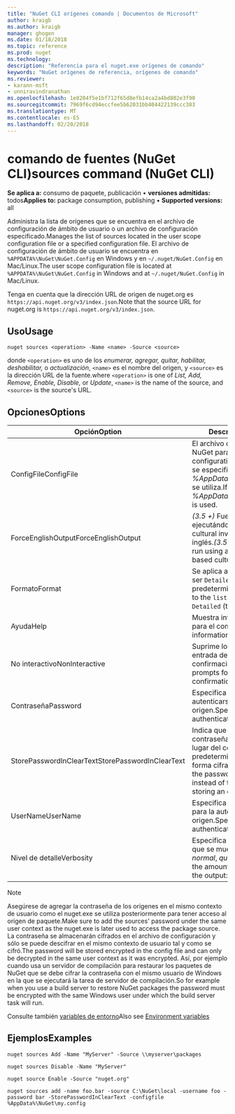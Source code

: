 ```yaml
---
title: "NuGet CLI orígenes comando | Documentos de Microsoft"
author: kraigb
ms.author: kraigb
manager: ghogen
ms.date: 01/18/2018
ms.topic: reference
ms.prod: nuget
ms.technology: 
description: "Referencia para el nuget.exe orígenes de comando"
keywords: "NuGet orígenes de referencia, orígenes de comando"
ms.reviewer:
- karann-msft
- unniravindranathan
ms.openlocfilehash: 1e8204f5e1bf712f65d8efb14ca2a4bd802e3f90
ms.sourcegitcommit: 7969f6cd94eccfee5b62031bb404422139ccc383
ms.translationtype: MT
ms.contentlocale: es-ES
ms.lasthandoff: 02/20/2018
---
```

# <a name="sources-command-nuget-cli"></a><span data-ttu-id="f1505-104">comando de fuentes (NuGet CLI)</span><span class="sxs-lookup"><span data-stu-id="f1505-104">sources command (NuGet CLI)</span></span>

<span data-ttu-id="f1505-105">**Se aplica a:** consumo de paquete, publicación &bullet; **versiones admitidas:** todos</span><span class="sxs-lookup"><span data-stu-id="f1505-105">**Applies to:** package consumption, publishing &bullet; **Supported versions:** all</span></span>

<span data-ttu-id="f1505-106">Administra la lista de orígenes que se encuentra en el archivo de configuración de ámbito de usuario o un archivo de configuración especificado.</span><span class="sxs-lookup"><span data-stu-id="f1505-106">Manages the list of sources located in the user scope configuration file or a specified configuration file.</span></span> <span data-ttu-id="f1505-107">El archivo de configuración de ámbito de usuario se encuentra en `%APPDATA%\NuGet\NuGet.Config` en Windows y en `~/.nuget/NuGet.Config` en Mac/Linux.</span><span class="sxs-lookup"><span data-stu-id="f1505-107">The user scope configuration file is located at `%APPDATA%\NuGet\NuGet.Config` in Windows and at `~/.nuget/NuGet.Config` in Mac/Linux.</span></span>


<span data-ttu-id="f1505-108">Tenga en cuenta que la dirección URL de origen de nuget.org es `https://api.nuget.org/v3/index.json`.</span><span class="sxs-lookup"><span data-stu-id="f1505-108">Note that the source URL for nuget.org is `https://api.nuget.org/v3/index.json`.</span></span>

## <a name="usage"></a><span data-ttu-id="f1505-109">Uso</span><span class="sxs-lookup"><span data-stu-id="f1505-109">Usage</span></span>

```cli
nuget sources <operation> -Name <name> -Source <source>
```

<span data-ttu-id="f1505-110">donde `<operation>` es uno de los *enumerar, agregar, quitar, habilitar, deshabilitar,* o *actualización*, `<name>` es el nombre del origen, y `<source>` es la dirección URL de la fuente.</span><span class="sxs-lookup"><span data-stu-id="f1505-110">where `<operation>` is one of *List, Add, Remove, Enable, Disable,* or *Update*, `<name>` is the name of the source, and `<source>` is the source's URL.</span></span>

## <a name="options"></a><span data-ttu-id="f1505-111">Opciones</span><span class="sxs-lookup"><span data-stu-id="f1505-111">Options</span></span>

| <span data-ttu-id="f1505-112">Opción</span><span class="sxs-lookup"><span data-stu-id="f1505-112">Option</span></span> | <span data-ttu-id="f1505-113">Descripción</span><span class="sxs-lookup"><span data-stu-id="f1505-113">Description</span></span> |
| --- | --- |
| <span data-ttu-id="f1505-114">ConfigFile</span><span class="sxs-lookup"><span data-stu-id="f1505-114">ConfigFile</span></span> | <span data-ttu-id="f1505-115">El archivo de configuración de NuGet para aplicar.</span><span class="sxs-lookup"><span data-stu-id="f1505-115">The NuGet configuration file to apply.</span></span> <span data-ttu-id="f1505-116">Si no se especifica, *%AppData%\NuGet\NuGet.Config* se utiliza.</span><span class="sxs-lookup"><span data-stu-id="f1505-116">If not specified, *%AppData%\NuGet\NuGet.Config* is used.</span></span> |
| <span data-ttu-id="f1505-117">ForceEnglishOutput</span><span class="sxs-lookup"><span data-stu-id="f1505-117">ForceEnglishOutput</span></span> | <span data-ttu-id="f1505-118">*(3.5 +)*  Fuerza nuget.exe ejecutándose con una referencia cultural invariable, basados en el inglés.</span><span class="sxs-lookup"><span data-stu-id="f1505-118">*(3.5+)* Forces nuget.exe to run using an invariant, English-based culture.</span></span> |
| <span data-ttu-id="f1505-119">Formato</span><span class="sxs-lookup"><span data-stu-id="f1505-119">Format</span></span> | <span data-ttu-id="f1505-120">Se aplica a la `list` acción y puede ser `Detailed` (valor predeterminado) o `Short`.</span><span class="sxs-lookup"><span data-stu-id="f1505-120">Applies to the `list` action and can be `Detailed` (the default) or `Short`.</span></span> |
| <span data-ttu-id="f1505-121">Ayuda</span><span class="sxs-lookup"><span data-stu-id="f1505-121">Help</span></span> | <span data-ttu-id="f1505-122">Muestra información de ayuda para el comando.</span><span class="sxs-lookup"><span data-stu-id="f1505-122">Displays help information for the command.</span></span> |
| <span data-ttu-id="f1505-123">No interactivo</span><span class="sxs-lookup"><span data-stu-id="f1505-123">NonInteractive</span></span> | <span data-ttu-id="f1505-124">Suprime los mensajes para la entrada de usuario o confirmaciones.</span><span class="sxs-lookup"><span data-stu-id="f1505-124">Suppresses prompts for user input or confirmations.</span></span> |
| <span data-ttu-id="f1505-125">Contraseña</span><span class="sxs-lookup"><span data-stu-id="f1505-125">Password</span></span> | <span data-ttu-id="f1505-126">Especifica la contraseña para autenticarse con el origen.</span><span class="sxs-lookup"><span data-stu-id="f1505-126">Specifies the password for authenticating with the source.</span></span> |
| <span data-ttu-id="f1505-127">StorePasswordInClearText</span><span class="sxs-lookup"><span data-stu-id="f1505-127">StorePasswordInClearText</span></span> | <span data-ttu-id="f1505-128">Indica que se guarde la contraseña en texto sin cifrar en lugar del comportamiento predeterminado de almacenar de forma cifrada.</span><span class="sxs-lookup"><span data-stu-id="f1505-128">Indicates to store the password in unencrypted text instead of the default behavior of storing an encrypted form.</span></span> |
| <span data-ttu-id="f1505-129">UserName</span><span class="sxs-lookup"><span data-stu-id="f1505-129">UserName</span></span> | <span data-ttu-id="f1505-130">Especifica el nombre de usuario para la autenticación con el origen.</span><span class="sxs-lookup"><span data-stu-id="f1505-130">Specifies the user name for authenticating with the source.</span></span> |
| <span data-ttu-id="f1505-131">Nivel de detalle</span><span class="sxs-lookup"><span data-stu-id="f1505-131">Verbosity</span></span> | <span data-ttu-id="f1505-132">Especifica la cantidad de detalle que se muestra en la salida: *normal*, *quiet*, *detallada*.</span><span class="sxs-lookup"><span data-stu-id="f1505-132">Specifies the amount of detail displayed in the output: *normal*, *quiet*, *detailed*.</span></span> |

> [!Note]
> <span data-ttu-id="f1505-133">Asegúrese de agregar la contraseña de los orígenes en el mismo contexto de usuario como el nuget.exe se utiliza posteriormente para tener acceso al origen de paquete.</span><span class="sxs-lookup"><span data-stu-id="f1505-133">Make sure to add the sources' password under the same user context as the nuget.exe is later used to access the package source.</span></span> <span data-ttu-id="f1505-134">La contraseña se almacenarán cifrados en el archivo de configuración y sólo se puede descifrar en el mismo contexto de usuario tal y como se cifró.</span><span class="sxs-lookup"><span data-stu-id="f1505-134">The password will be stored encrypted in the config file and can only be decrypted in the same user context as it was encrypted.</span></span> <span data-ttu-id="f1505-135">Así, por ejemplo cuando usa un servidor de compilación para restaurar los paquetes de NuGet que se debe cifrar la contraseña con el mismo usuario de Windows en la que se ejecutará la tarea de servidor de compilación.</span><span class="sxs-lookup"><span data-stu-id="f1505-135">So for example when you use a build server to restore NuGet packages the password must be encrypted with the same Windows user under which  the build server task will run.</span></span>

<span data-ttu-id="f1505-136">Consulte también [variables de entorno](cli-ref-environment-variables.md)</span><span class="sxs-lookup"><span data-stu-id="f1505-136">Also see [Environment variables](cli-ref-environment-variables.md)</span></span>

## <a name="examples"></a><span data-ttu-id="f1505-137">Ejemplos</span><span class="sxs-lookup"><span data-stu-id="f1505-137">Examples</span></span>

```cli
nuget sources Add -Name "MyServer" -Source \\myserver\packages

nuget sources Disable -Name "MyServer"

nuget source Enable -Source "nuget.org"

nuget sources add -name foo.bar -source C:\NuGet\local -username foo -password bar -StorePasswordInClearText -configfile %AppData%\NuGet\my.config
```
